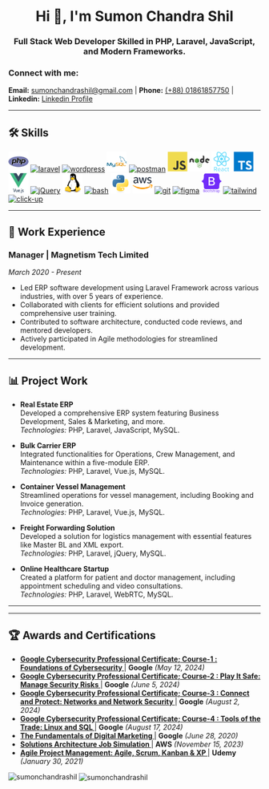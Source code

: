 <h1 align="center">Hi 👋, I'm Sumon Chandra Shil</h1>
<h3 align="center">Full Stack Web Developer Skilled in PHP, Laravel, JavaScript, and Modern Frameworks.</h3>

<h3 align="left">Connect with me:</h3>
<p align="left">
  
**Email:** [sumonchandrashil@gmail.com](mailto:sumonchandrashil@gmail.com) |
**Phone:** [(+88) 01861857750](tel:+8801861857750) |
**Linkedin:** [Linkedin Profile](https://www.linkedin.com/in/sumon-chandra-shil)

</p>

---

## 🛠 Skills
<p align="left">
  <a href="https://www.php.net" target="_blank" rel="noreferrer"><img src="https://raw.githubusercontent.com/devicons/devicon/master/icons/php/php-original.svg" alt="php" width="40" height="40"/></a>
  <a href="https://laravel.com/" target="_blank" rel="noreferrer"><img src="https://cdn.worldvectorlogo.com/logos/laravel-2.svg" alt="laravel" width="40" height="40"/></a>
  <a href="https://wordpress.com/" target="_blank" rel="noreferrer"><img src="https://www.vectorlogo.zone/logos/wordpress/wordpress-icon.svg" alt="wordpress" width="40" height="40"/></a>  
  <a href="https://www.mysql.com/" target="_blank" rel="noreferrer"><img src="https://raw.githubusercontent.com/devicons/devicon/master/icons/mysql/mysql-original-wordmark.svg" alt="mysql" width="40" height="40"/></a>    
  <a href="https://postman.com" target="_blank" rel="noreferrer"><img src="https://www.vectorlogo.zone/logos/getpostman/getpostman-icon.svg" alt="postman" width="40" height="40"/></a>  
  <a href="https://developer.mozilla.org/en-US/docs/Web/JavaScript" target="_blank" rel="noreferrer"><img src="https://raw.githubusercontent.com/devicons/devicon/master/icons/javascript/javascript-original.svg" alt="javascript" width="40" height="40"/></a>  
  <a href="https://nodejs.org" target="_blank" rel="noreferrer"><img src="https://raw.githubusercontent.com/devicons/devicon/master/icons/nodejs/nodejs-original-wordmark.svg" alt="nodejs" width="40" height="40"/></a>
  <a href="https://reactjs.org/" target="_blank" rel="noreferrer"><img src="https://raw.githubusercontent.com/devicons/devicon/master/icons/react/react-original-wordmark.svg" alt="react" width="40" height="40"/></a>
  <a href="https://www.typescriptlang.org/" target="_blank" rel="noreferrer"><img src="https://raw.githubusercontent.com/devicons/devicon/master/icons/typescript/typescript-original.svg" alt="typescript" width="40" height="40"/></a>
  <a href="https://vuejs.org/" target="_blank" rel="noreferrer"><img src="https://raw.githubusercontent.com/devicons/devicon/master/icons/vuejs/vuejs-original-wordmark.svg" alt="vuejs" width="40" height="40"/></a>
  <a href="https://jquery.com" target="_blank" rel="noreferrer"><img src="https://www.vectorlogo.zone/logos/jquery/jquery-icon.svg" alt="jQuery" width="40" height="40"/></a>  
  <a href="https://www.linux.org/" target="_blank" rel="noreferrer"><img src="https://raw.githubusercontent.com/devicons/devicon/master/icons/linux/linux-original.svg" alt="linux" width="40" height="40"/></a>
  <a href="https://www.gnu.org/software/bash/" target="_blank" rel="noreferrer"><img src="https://www.vectorlogo.zone/logos/gnu_bash/gnu_bash-icon.svg" alt="bash" width="40" height="40"/></a>
  <a href="https://www.python.org" target="_blank" rel="noreferrer"><img src="https://raw.githubusercontent.com/devicons/devicon/master/icons/python/python-original.svg" alt="python" width="40" height="40"/></a>    
  <a href="https://aws.amazon.com" target="_blank" rel="noreferrer"><img src="https://raw.githubusercontent.com/devicons/devicon/master/icons/amazonwebservices/amazonwebservices-original-wordmark.svg" alt="aws" width="40" height="40"/></a>
  <a href="https://git-scm.com/" target="_blank" rel="noreferrer"><img src="https://www.vectorlogo.zone/logos/git-scm/git-scm-icon.svg" alt="git" width="40" height="40"/></a>
  <a href="https://www.figma.com/" target="_blank" rel="noreferrer"><img src="https://www.vectorlogo.zone/logos/figma/figma-icon.svg" alt="figma" width="40" height="40"/></a>  
  <a href="https://getbootstrap.com" target="_blank" rel="noreferrer"><img src="https://raw.githubusercontent.com/devicons/devicon/master/icons/bootstrap/bootstrap-plain-wordmark.svg" alt="bootstrap" width="40" height="40"/></a>
  <a href="https://tailwindcss.com/" target="_blank" rel="noreferrer"><img src="https://www.vectorlogo.zone/logos/tailwindcss/tailwindcss-icon.svg" alt="tailwind" width="40" height="40"/></a>  
  <a href="https://clickup.com/" target="_blank" rel="noreferrer"><img src="https://www.svgrepo.com/show/331339/clickup.svg" alt="click-up" width="40" height="40"/></a>
</p>

---

## 💼 Work Experience

### Manager | Magnetism Tech Limited  
*March 2020 - Present*  
- Led ERP software development using Laravel Framework across various industries, with over 5 years of experience.
- Collaborated with clients for efficient solutions and provided comprehensive user training.
- Contributed to software architecture, conducted code reviews, and mentored developers.
- Actively participated in Agile methodologies for streamlined development.

---

## 📊 Project Work

- **Real Estate ERP**  
  Developed a comprehensive ERP system featuring Business Development, Sales & Marketing, and more.  
  *Technologies:* PHP, Laravel, JavaScript, MySQL.

- **Bulk Carrier ERP**  
  Integrated functionalities for Operations, Crew Management, and Maintenance within a five-module ERP.  
  *Technologies:* PHP, Laravel, Vue.js, MySQL.

- **Container Vessel Management**  
  Streamlined operations for vessel management, including Booking and Invoice generation.  
  *Technologies:* PHP, Laravel, Vue.js, MySQL.

- **Freight Forwarding Solution**  
  Developed a solution for logistics management with essential features like Master BL and XML export.  
  *Technologies:* PHP, Laravel, jQuery, MySQL.

- **Online Healthcare Startup**  
  Created a platform for patient and doctor management, including appointment scheduling and video consultations.  
  *Technologies:* PHP, Laravel, WebRTC, MySQL.

---

---

## 🏆 Awards and Certifications

- **<a href="https://www.coursera.org/account/accomplishments/certificate/TEM5S76FH2DP" target="_blank" rel="noreferrer"> Google Cybersecurity Professional Certificate; Course-1 : Foundations of Cybersecurity </a>** | **Google** *(May 12, 2024)*
- **<a href="https://www.coursera.org/account/accomplishments/certificate/NLKU6FRCQ3DL" target="_blank" rel="noreferrer"> Google Cybersecurity Professional Certificate; Course-2 : Play It Safe: Manage Security Risks </a>** | **Google** *(June 5, 2024)*
- **<a href="https://www.coursera.org/account/accomplishments/certificate/M6KSQMZISZRK" target="_blank" rel="noreferrer"> Google Cybersecurity Professional Certificate; Course-3 : Connect and Protect: Networks and Network Security </a>** | **Google** *(August 2, 2024)*
- **<a href="https://www.coursera.org/account/accomplishments/certificate/2CZMCZZ45SH9" target="_blank" rel="noreferrer"> Google Cybersecurity Professional Certificate; Course-4 : Tools of the Trade: Linux and SQL </a>** | **Google** *(August 17, 2024)*
- **<a href="https://skillshop.exceedlms.com/student/award/5eVSGZWWRHCm8QxfKQjeQ5Sa" target="_blank" rel="noreferrer"> The Fundamentals of Digital Marketing </a>** | **Google** *(June 28, 2020)*
- **<a href="https://forage-uploads-prod.s3.amazonaws.com/completion-certificates/AWS/kkE9HyeNcw6rwCRGw_AWS%20APAC_kvQzJaTbJpEcnTbkz_1700070643058_completion_certificate.pdf" target="_blank" rel="noreferrer"> Solutions Architecture Job Simulation </a>** | **AWS** *(November 15, 2023)*
- **<a href="https://udemy-certificate.s3.amazonaws.com/image/UC-5e6bcae5-91d9-4289-bb9b-ad6bdc7c016e.jpg?v=1612003115000" target="_blank" rel="noreferrer"> Agile Project Management: Agile, Scrum, Kanban & XP </a>** | **Udemy** *(January 30, 2021)*

<p><img align="left" src="https://github-readme-stats.vercel.app/api/top-langs?username=sumonchandrashil&show_icons=true&locale=en&layout=compact" alt="sumonchandrashil" /></p>

<p>&nbsp;<img align="center" src="https://github-readme-stats.vercel.app/api?username=sumonchandrashil&show_icons=true&locale=en" alt="sumonchandrashil" /></p>
